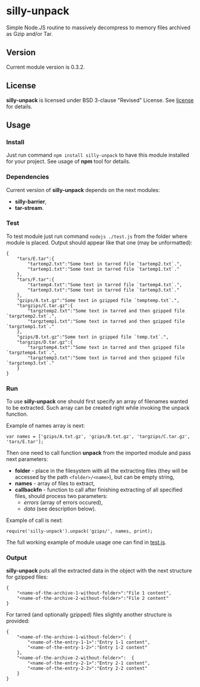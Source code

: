 # silly-unpack #
Simple Node.JS routine to massively decompress to memory files archived as Gzip and/or Tar.

## Version ##
Current module version is 0.3.2.

## License ##
**silly-unpack** is licensed under BSD 3-clause "Revised" License. See [license](./LICENSE) for details.

## Usage ##
### Install ###
Just run command `npm install silly-unpack` to have this module installed for your project. See usage of **npm** tool for details.

### Dependencies ###
Current version of **silly-unpack** depends on the next modules:

* **silly-barrier**,
* **tar-stream**.

### Test ###
To test module just run command `nodejs ./test.js` from the folder where module is placed. Output should appear like that one (may be unformatted):

	{
		"tars/E.tar":{
			"tartemp2.txt":"Some text in tarred file `tartemp2.txt`.",
			"tartemp1.txt":"Some text in tarred file `tartemp1.txt`."
		},
		"tars/F.tar":{
			"tartemp4.txt":"Some text in tarred file `tartemp4.txt`.",
			"tartemp3.txt":"Some text in tarred file `tartemp3.txt`."
		},
		"gzips/A.txt.gz":"Some text in gzipped file `temptemp.txt`.",
		"targzips/C.tar.gz":{
			"targztemp2.txt":"Some text in tarred and then gzipped file `targztemp2.txt`.",
			"targztemp1.txt":"Some text in tarred and then gzipped file `targztemp1.txt`."
		},
		"gzips/B.txt.gz":"Some text in gzipped file `temp.txt`.",
		"targzips/D.tar.gz":{
			"targztemp4.txt":"Some text in tarred and then gzipped file `targztemp4.txt`.",
			"targztemp3.txt":"Some text in tarred and then gzipped file `targztemp3.txt`."
		}
	}

### Run ###

To use **silly-unpack** one should first specify an array of filenames wanted to be extracted. Such array can be created right while invoking the unpack function.

Example of names array is next:

	var names = ['gzips/A.txt.gz', 'gzips/B.txt.gz', 'targzips/C.tar.gz', 'tars/E.tar'];

Then one need to call function **unpack** from the imported module and pass next parameters:

* **folder** - place in the filesystem with all the extracting files (they will be accessed by the path `<folder>/<name>`), but can be empty string,
* **names** - array of files to extract,
* **callbackfn** - function to call after finishing extracting of all specified files, should process two parameters:
	- *errors* (array of errors occured),
	- *data* (see description below).

Example of call is next:

	require('silly-unpack').unpack('gzips/', names, print);

The full working example of module usage one can find in [test.js](./test/test.js).

### Output ###
**silly-unpack** puts all the extracted data in the object with the next structure for gzipped files:

	{
		"<name-of-the-archive-1-without-folder>":"File 1 content",
		"<name-of-the-archive-2-without-folder>":"File 2 content"
	}

For tarred (and optionally gzipped) files slightly another structure is provided:

	{
		"<name-of-the-archive-1-without-folder>": {
			"<name-of-the-entry-1-1>":"Entry 1-1 content",
			"<name-of-the-entry-1-2>":"Entry 1-2 content"
		},
		"<name-of-the-archive-2-without-folder>":  {
			"<name-of-the-entry-2-1>":"Entry 2-1 content",
			"<name-of-the-entry-2-2>":"Entry 2-2 content"
		}
	}